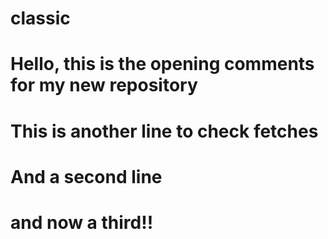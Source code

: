 # classic
#
# Hello, this is the opening comments for my new repository
#
# This is another line to check fetches
# And a second line
# and now a third!!
